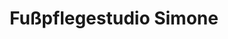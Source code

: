 ---
title: "Fußpflegestudio Simone"
url: /ludwigshafen-am-rhein/fusspflegestudio-simone/
shop: Kosmetik
---